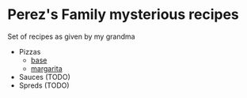 # Perez's Family mysterious recipes

Set of recipes as given by my grandma

- Pizzas
  - [base](pizzas/base.md)
  - [margarita](pizzas/margarita.md)
- Sauces (TODO)
- Spreds (TODO)
